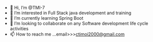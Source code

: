 - 👋 Hi, I’m @TMI-7
- 👀 I’m interested in Full Stack java development and training
- 🌱 I’m currently learning Spring Boot
- 💞️ I’m looking to collaborate on any Software development life cycle activities 
- 📫 How to reach me ...email>>>ctimoi2000@gmail.com 

<!---
TMI-7/TMI-7 is a ✨ special ✨ repository because its `README.md` (this file) appears on your GitHub profile.
You can click the Preview link to take a look at your changes.
--->
